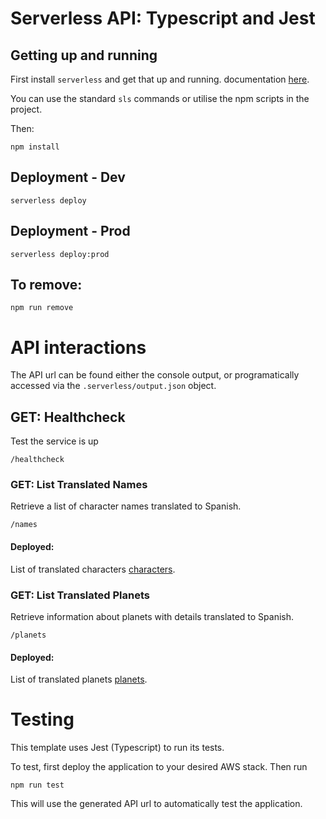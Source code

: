 # Serverless API: Typescript and Jest 

## Getting up and running
First install `serverless` and get that up and running. documentation [here](https://serverless.com/framework/docs/providers/aws/guide/quick-start/).

You can use the standard `sls` commands or utilise the npm scripts in the project.

Then:

```
npm install
```

## Deployment - Dev

```
serverless deploy
```

## Deployment - Prod
```
serverless deploy:prod
```

## To remove:
```
npm run remove
```

# API interactions
The API url can be found either the console output, or programatically accessed via the `.serverless/output.json` object.

## GET: Healthcheck
Test the service is up

```
/healthcheck
```

### GET: List Translated Names

Retrieve a list of character names translated to Spanish.
```
/names
```
#### Deployed:
 List of translated characters [characters](https://mwy9htpnok.execute-api.us-east-1.amazonaws.com/names).

### GET: List Translated Planets

Retrieve information about planets with details translated to Spanish.
```
/planets
```
#### Deployed:
 List of translated planets [planets](https://mwy9htpnok.execute-api.us-east-1.amazonaws.com/planets).

# Testing
This template uses Jest (Typescript) to run its tests.

To test, first deploy the application to your desired AWS stack.
Then run
```
npm run test
```

This will use the generated API url to automatically test the application.